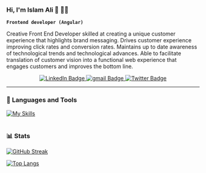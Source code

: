 ### Hi, I'm Islam Ali 👋 👨‍💻
**`Frontend developer (Angular)`**

Creative Front End Developer skilled at creating a unique customer experience that highlights brand messaging. Drives customer experience improving click rates and conversion rates. Maintains up to date awareness of technological trends and technological advances. Able to facilitate translation of customer vision into a functional web experience that engages customers and improves the bottom line.

<div id="badges"  align="center">
  <a href="https://www.linkedin.com/in/islam-ali-959893143/" target="_blank">
    <img src="https://img.shields.io/badge/LinkedIn-blue?style=for-the-badge&logo=linkedin&logoColor=white" alt="LinkedIn Badge"/>
  </a>
  <a href="mailto: islam.ali.khattab@gmail.com" target="_blank">
    <img src="https://img.shields.io/badge/gmail-red?style=for-the-badge&logo=gmail&logoColor=white" alt="gmail Badge"/>
  </a>
  <a href="https://twitter.com/islam_aliii" target="_blank">
    <img src="https://img.shields.io/badge/Twitter-blue?style=for-the-badge&logo=twitter&logoColor=white" alt="Twitter Badge"/>
  </a>
</div>

---

### 🧰 Languages and Tools

[![My Skills](https://skillicons.dev/icons?i=angular,ts,js,babel,html,css,firebase,bootstrap,jquery,git,github,bash)](https://skillicons.dev)

#

### 📊 Stats

[![GitHub Streak](http://github-readme-streak-stats.herokuapp.com?user=IslamAlii&theme=dark&background=000000)](https://git.io/streak-stats)

[![Top Langs](https://github-readme-stats.vercel.app/api/top-langs/?username=IslamAlii&layout=compact&theme=vision-friendly-dark)](https://github.com/anuraghazra/github-readme-stats)
